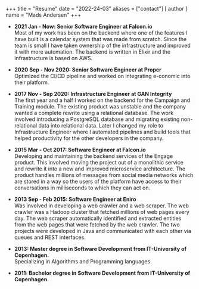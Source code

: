 +++
title = "Resume"
date = "2022-24-03"
aliases = ["contact"]
[ author ]
  name = "Mads Andersen"
+++
* **2021 Jan - Now: Senior Software Engineer at Falcon.io**  
Most of my work has been on the backend where one of the features I have built is a calendar system that was made from scratch. Since the team is small I have taken ownership of the infrastructure and improved it with more automation. The backend is written in Elixir and the infrastructure is based on AWS.

* **2020 Sep - Nov 2020: Senior Software Engineer at Proper**  
Optimized the CI/CD pipeline and worked on integrating e-conomic into their platform.

* **2017 Nov - Sep 2020: Infrastructure Engineer at GAN Integrity**  
The first year and a half I worked on the backend for the Campaign and Training module. The existing product was unstable and the company wanted a complete rewrite using a relational database. The work involved introducing a PostgreSQL database and migrating existing non-relational data into relational data. Later I changed my role to Infrastructure Engineer where I automated pipelines and build tools that helped productivity for the other developers in the company.

* **2015 Mar - Oct 2017: Software Engineer at Falcon.io**  
Developing and maintaining the backend services of the Engage product. This involved moving the project out of a monolithic service and rewrite it into a new and improved microservice architecture. The product handles millions of messages from social media networks which are stored in a way so the users of the platform have access to their conversations in milliseconds to which they can act on.

* **2013 Sep - Feb 2015: Software Engineer at Eniro**  
Was involved in developing a web crawler and a web scraper. The web crawler was a Hadoop cluster that fetched millions of web pages every day. The web scraper automatically identified and extracted entities from the web pages that were fetched by the web crawler. The two projects were developed in Java and communicated with each other via queues and REST interfaces.

* **2013: Master degree in Software Development from IT-University of Copenhagen.**  
Specializing in Algorithms and Programming languages.

* **2011: Bachelor degree in Software Development from IT-University of Copenhagen.**